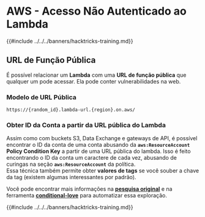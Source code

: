 # AWS - Acesso Não Autenticado ao Lambda

{{#include ../../../banners/hacktricks-training.md}}

## URL de Função Pública

É possível relacionar um **Lambda** com uma **URL de função pública** que qualquer um pode acessar. Ela pode conter vulnerabilidades na web.

### Modelo de URL Pública
```
https://{random_id}.lambda-url.{region}.on.aws/
```
### Obter ID da Conta a partir da URL pública do Lambda

Assim como com buckets S3, Data Exchange e gateways de API, é possível encontrar o ID da conta de uma conta abusando da **`aws:ResourceAccount`** **Policy Condition Key** a partir de uma URL pública do lambda. Isso é feito encontrando o ID da conta um caractere de cada vez, abusando de curingas na seção **`aws:ResourceAccount`** da política.\
Essa técnica também permite obter **valores de tags** se você souber a chave da tag (existem algumas interessantes por padrão).

Você pode encontrar mais informações na [**pesquisa original**](https://blog.plerion.com/conditional-love-for-aws-metadata-enumeration/) e na ferramenta [**conditional-love**](https://github.com/plerionhq/conditional-love/) para automatizar essa exploração.

{{#include ../../../banners/hacktricks-training.md}}
